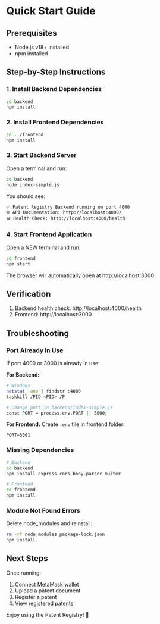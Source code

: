 # Quick Start Guide

## Prerequisites
- Node.js v18+ installed
- npm installed

## Step-by-Step Instructions

### 1. Install Backend Dependencies
```bash
cd backend
npm install
```

### 2. Install Frontend Dependencies
```bash
cd ../frontend
npm install
```

### 3. Start Backend Server
Open a terminal and run:
```bash
cd backend
node index-simple.js
```

You should see:
```
✅ Patent Registry Backend running on port 4000
🌐 API Documentation: http://localhost:4000/
📊 Health Check: http://localhost:4000/health
```

### 4. Start Frontend Application
Open a NEW terminal and run:
```bash
cd frontend
npm start
```

The browser will automatically open at http://localhost:3000

## Verification

1. Backend health check: http://localhost:4000/health
2. Frontend: http://localhost:3000

## Troubleshooting

### Port Already in Use
If port 4000 or 3000 is already in use:

**For Backend:**
```bash
# Windows
netstat -ano | findstr :4000
taskkill /PID <PID> /F

# Change port in backend/index-simple.js
const PORT = process.env.PORT || 5000;
```

**For Frontend:**
Create `.env` file in frontend folder:
```
PORT=3001
```

### Missing Dependencies
```bash
# Backend
cd backend
npm install express cors body-parser multer

# Frontend
cd frontend
npm install
```

### Module Not Found Errors
Delete node_modules and reinstall:
```bash
rm -rf node_modules package-lock.json
npm install
```

## Next Steps

Once running:
1. Connect MetaMask wallet
2. Upload a patent document
3. Register a patent
4. View registered patents

Enjoy using the Patent Registry! 🎉
